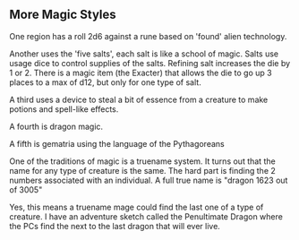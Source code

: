 ## More Magic Styles

One region has a roll 2d6 against a rune based on 'found' alien technology. 

Another uses the 'five salts', each salt is like a school of magic. Salts use usage dice to control supplies of the salts. Refining salt increases the die by 1 or 2. There is a magic item (the Exacter) that allows the die to go up 3 places to a max of d12, but only for one type of salt.

A third uses a device to steal a bit of essence from a creature to make potions and spell-like effects. 

A fourth is dragon magic.

A fifth is gematria using the language of the Pythagoreans	

One of the traditions of magic is a truename system. It turns out that the name for any type of creature is the same. The hard part is finding the 2 numbers associated with an individual. A full true name is "dragon 1623 out of 3005"

Yes, this means a truename mage could find the last one of a type of creature.
I have an adventure sketch called the Penultimate Dragon where the PCs find the next to the last dragon that will ever live.